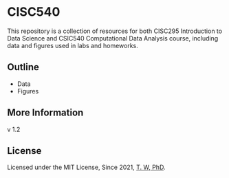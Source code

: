 # CISC540
This repository is a collection of resources for both CISC295 Introduction to Data Science and CSIC540 Computational Data Analysis course, including data and figures used in labs and homeworks.

## Outline
- Data
- Figures


## More Information

v 1.2

## License

Licensed under the MIT License, Since 2021, [T. W, PhD](https://github.com/tisage/).
